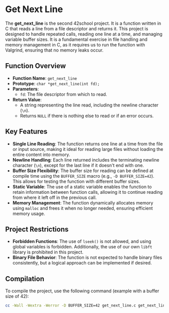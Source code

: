 # Get Next Line

The **get_next_line** is the second 42school project. It is a function written in C that reads a line from a file descriptor and returns it.
This project is designed to handle repeated calls, reading one line at a time, and managing variable buffer sizes.
It is a fundamental exercise in file handling and memory management in C, as it requires us to run the function with Valgrind, ensuring that no memory leaks occur.

## Function Overview

- **Function Name**: `get_next_line`
- **Prototype**: `char *get_next_line(int fd);`
- **Parameters**: 
  - `fd`: The file descriptor from which to read.
- **Return Value**: 
  - A string representing the line read, including the newline character (`\n`).
  - Returns `NULL` if there is nothing else to read or if an error occurs.

## Key Features

- **Single Line Reading**: The function returns one line at a time from the file or input source, making it ideal for reading large files without loading the entire content into memory.
- **Newline Handling**: Each line returned includes the terminating newline character (`\n`), except for the last line if it doesn't end with one.
- **Buffer Size Flexibility**: The buffer size for reading can be defined at compile time using the `BUFFER_SIZE` macro (e.g., `-D BUFFER_SIZE=42`). This allows for testing the function with different buffer sizes.
- **Static Variable**: The use of a static variable enables the function to retain information between function calls, allowing it to continue reading from where it left off in the previous call.
- **Memory Management**: The function dynamically allocates memory using `malloc` and frees it when no longer needed, ensuring efficient memory usage.

## Project Restrictions

- **Forbidden Functions**: The use of `lseek()` is not allowed, and using global variables is forbidden. Additionally, the use of our own `libft` library is prohibited in this project.
- **Binary File Behavior**: The function is not expected to handle binary files consistently, but a logical approach can be implemented if desired.

## Compilation

To compile the project, use the following command (example with a buffer size of 42):

```bash
cc -Wall -Wextra -Werror -D BUFFER_SIZE=42 get_next_line.c get_next_line_utils.c
